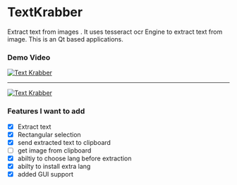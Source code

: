 # TextKrabber
Extract text from images . It uses tesseract ocr Engine to extract text from image. This is an Qt based applications.


### Demo Video


[![Text Krabber ](https://i.ytimg.com/vi/QVM_yKjdvB0/hqdefault.jpg?sqp=-oaymwE2CPYBEIoBSFXyq4qpAygIARUAAIhCGAFwAcABBvABAfgB_gmAAtAFigIMCAAQARhlIGQoSjAP&rs=AOn4CLAYAAR-877tZI4FVyMc9flRq1w-sw)](https://youtu.be/QVM_yKjdvB0)





___________________________________________________________________________________________________________________________________




[![Text Krabber ](https://i.ytimg.com/vi/gb0efzaEeIQ/hqdefault.jpg?sqp=-oaymwE2CPYBEIoBSFXyq4qpAygIARUAAIhCGAFwAcABBvABAfgB_gmAAtAFigIMCAAQARhWIFcoZTAP&rs=AOn4CLATHW6qJrbgU8n2TXZt2Bvlqgy1tg)](https://youtu.be/gb0efzaEeIQ)




### Features I want to add

- [x] Extract text
- [x] Rectangular selection
- [x] send extracted text to clipboard
- [ ] get image from clipboard
- [X] abiltiy to choose lang before extraction
- [x] abilty to install extra lang
- [x] added GUI support

